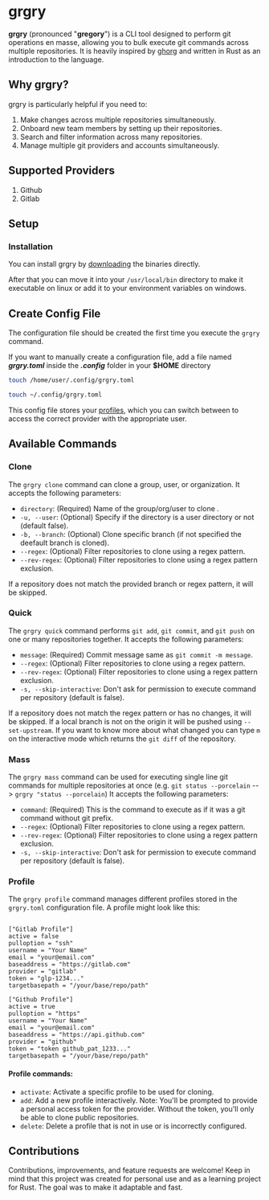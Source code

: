 
#  grgry

  

**grgry** (pronounced "**gregory**") is a CLI tool designed to perform git operations en masse, allowing you to bulk execute git commands across multiple repositories. It is heavily inspired by [ghorg](https://github.com/gabrie30/ghorg) and written in Rust as an introduction to the language.

##  Why grgry?

grgry is particularly helpful if you need to:
1. Make changes across multiple repositories simultaneously.
2. Onboard new team members by setting up their repositories.
3. Search and filter information across many repositories.
4. Manage multiple git providers and accounts simultaneously.

##  Supported Providers
1. Github
2. Gitlab

##  Setup

###  Installation
You can install grgry by [downloading](https://github.com/yingrjimsch/grgry/releases) the binaries directly.

After that you can move it into your `/usr/local/bin` directory to make it executable on linux or add it to your environment variables on windows.


##  Create Config File
The configuration file should be created the first time you execute the `grgry` command.


If you want to manually create a configuration file, add a file named ***grgry.toml*** inside the ***.config*** folder in your **$HOME** directory
```bash
touch /home/user/.config/grgry.toml
```
```bash
touch ~/.config/grgry.toml
```
 This config file stores your [profiles](#Profile), which you can switch between to access the correct provider with the appropriate user.
  
## Available Commands

### Clone
The `grgry clone` command can clone a group, user, or organization. It accepts the following parameters:
- `directory`: (Required) Name of the group/org/user to clone .
- `-u, --user`: (Optional) Specify if the directory is a user directory or not (default false).
- `-b, --branch`: (Optional) Clone specific branch (if not specified the deefault branch is cloned).
- `--regex`: (Optional) Filter repositories to clone using a regex pattern.
- `--rev-regex`: (Optional) Filter repositories to clone using a regex pattern exclusion.

If a repository does not match the provided branch or regex pattern, it will be skipped.

### Quick
The `grgry quick` command performs `git add`, `git commit`, and `git push` on one or many repositories together. It accepts the following parameters:
- `message`: (Required) Commit message same as `git commit -m message`.
- `--regex`: (Optional) Filter repositories to clone using a regex pattern.
- `--rev-regex`: (Optional) Filter repositories to clone using a regex pattern exclusion.
- `-s, --skip-interactive`: Don't ask for permission to execute command per repository (default is false).

If a repository does not match the regex pattern or has no changes, it will be skipped. 
If a local branch is not on the origin it will be pushed using `--set-upstream`.
If you want to know more about what changed you can type `m` on the interactive mode which returns the `git diff` of the repository.

### Mass
The `grgry mass` command can be used for executing single line git commands for multiple repositories at once (e.g. `git status --porcelain` --> `grgry "status --porcelain`) It accepts the following parameters:
- `command`: (Required) This is the command to execute as if it was a git command without git prefix.
- `--regex`: (Optional) Filter repositories to clone using a regex pattern.
- `--rev-regex`: (Optional) Filter repositories to clone using a regex pattern exclusion.
- `-s, --skip-interactive`: Don't ask for permission to execute command per repository (default is false).

### Profile

The `grgry profile` command manages different profiles stored in the `grgry.toml` configuration file. A profile might look like this:

<pre><code> 
["Gitlab Profile"] 
active = false 
pulloption = "ssh" 
username = "Your Name" 
email = "your@email.com" 
baseaddress = "https://gitlab.com" 
provider = "gitlab" 
token = "glp-1234..." 
targetbasepath = "/your/base/repo/path" 

["Github Profile"] 
active = true 
pulloption = "https" 
username = "Your Name" 
email = "your@email.com" 
baseaddress = "https://api.github.com" 
provider = "github" 
token = "token github_pat_1233..." 
targetbasepath = "/your/base/repo/path" 
</code></pre>

#### Profile commands:
-  `activate`:  Activate a specific profile to be used for cloning.
-  `add`:  Add a new profile interactively. Note: You'll be prompted to provide a personal access token for the provider. Without the token, you'll only be able to clone public repositories.
-  `delete`:  Delete a profile that is not in use or is incorrectly configured.

## Contributions

Contributions, improvements, and feature requests are welcome! Keep in mind that this project was created for personal use and as a learning project for Rust. The goal was to make it adaptable and fast.